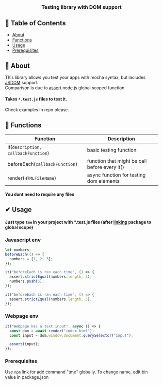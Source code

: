 ## <h3 align="center">Testing library with DOM support</h3>

## 📝 Table of Contents

- [About](#about)
- [Functions](#functions)
- [Usage](#usage)
- [Prerequisites](#prerequisites)

## 🧐 About <a name = "about"></a>

This library allows you test your apps with mocha syntax, but includes [JSDOM](https://www.npmjs.com/package/jsdom) support.  
Comparison is due to [assert](https://nodejs.org/api/assert.html) node.js global scoped function.

#### Takes `*.test.js` files to test it.

Check examples in repo please.

## 🚩 Functions <a name = "functions"></a>

| Function                            | Description                                   |
| ----------------------------------- | --------------------------------------------- |
| it(`description, callbackFunction`) | basic testing function                        |
| beforeEach(`callbackFunction`)      | function that might be call before every it() |
| render(`HTMLFileName`)              | async function for testing dom elements       |

#### You dont need to require any files

## ✔ Usage <a name = "usage"></a>

#### Just type `tme` in your project with \*.test.js files (after [linking](#prerequisites) package to global scope)

### Javascript env

```js
let numbers;
beforeEach(() => {
  numbers = [1, 2, 3];
});

it("beforeEach is ran each time", () => {
  assert.strictEqual(numbers.length, 3);
  numbers.push(5);
});

it("beforeEach is ran each time", () => {
  assert.strictEqual(numbers.length, 3);
});
```

### Webpage env

```js
it("Webpage has a text input", async () => {
  const dom = await render("index.html");
  const input = dom.window.document.querySelector("input");

  assert(input);
});
```

### Prerequisites <a name = "prerequisites"></a>

Use `npm` link for add command "tme" globally.
To change name, edit bin value in package.json
